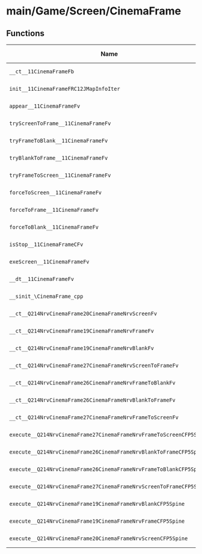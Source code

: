 # main/Game/Screen/CinemaFrame

## Functions

| Name | Address | Match % |
|------|---------|---------|
| `__ct__11CinemaFrameFb` | `0x8034E38C` | :x: (0.0%) |
| `init__11CinemaFrameFRC12JMapInfoIter` | `0x8034E400` | :x: (0.0%) |
| `appear__11CinemaFrameFv` | `0x8034E458` | :x: (0.0%) |
| `tryScreenToFrame__11CinemaFrameFv` | `0x8034E490` | :x: (0.0%) |
| `tryFrameToBlank__11CinemaFrameFv` | `0x8034E538` | :x: (0.0%) |
| `tryBlankToFrame__11CinemaFrameFv` | `0x8034E5CC` | :x: (0.0%) |
| `tryFrameToScreen__11CinemaFrameFv` | `0x8034E674` | :x: (0.0%) |
| `forceToScreen__11CinemaFrameFv` | `0x8034E708` | :x: (0.0%) |
| `forceToFrame__11CinemaFrameFv` | `0x8034E75C` | :x: (0.0%) |
| `forceToBlank__11CinemaFrameFv` | `0x8034E7B0` | :x: (0.0%) |
| `isStop__11CinemaFrameCFv` | `0x8034E804` | :x: (0.0%) |
| `exeScreen__11CinemaFrameFv` | `0x8034E878` | :x: (0.0%) |
| `__dt__11CinemaFrameFv` | `0x8034E914` | :x: (0.0%) |
| `__sinit_\CinemaFrame_cpp` | `0x8034E970` | :x: (0.0%) |
| `__ct__Q214NrvCinemaFrame20CinemaFrameNrvScreenFv` | `0x8034E9C4` | :x: (0.0%) |
| `__ct__Q214NrvCinemaFrame19CinemaFrameNrvFrameFv` | `0x8034E9D4` | :x: (0.0%) |
| `__ct__Q214NrvCinemaFrame19CinemaFrameNrvBlankFv` | `0x8034E9E4` | :x: (0.0%) |
| `__ct__Q214NrvCinemaFrame27CinemaFrameNrvScreenToFrameFv` | `0x8034E9F4` | :x: (0.0%) |
| `__ct__Q214NrvCinemaFrame26CinemaFrameNrvFrameToBlankFv` | `0x8034EA04` | :x: (0.0%) |
| `__ct__Q214NrvCinemaFrame26CinemaFrameNrvBlankToFrameFv` | `0x8034EA14` | :x: (0.0%) |
| `__ct__Q214NrvCinemaFrame27CinemaFrameNrvFrameToScreenFv` | `0x8034EA24` | :x: (0.0%) |
| `execute__Q214NrvCinemaFrame27CinemaFrameNrvFrameToScreenCFP5Spine` | `0x8034EA34` | :x: (0.0%) |
| `execute__Q214NrvCinemaFrame26CinemaFrameNrvBlankToFrameCFP5Spine` | `0x8034EA7C` | :x: (0.0%) |
| `execute__Q214NrvCinemaFrame26CinemaFrameNrvFrameToBlankCFP5Spine` | `0x8034EAC8` | :x: (0.0%) |
| `execute__Q214NrvCinemaFrame27CinemaFrameNrvScreenToFrameCFP5Spine` | `0x8034EB14` | :x: (0.0%) |
| `execute__Q214NrvCinemaFrame19CinemaFrameNrvBlankCFP5Spine` | `0x8034EB60` | :x: (0.0%) |
| `execute__Q214NrvCinemaFrame19CinemaFrameNrvFrameCFP5Spine` | `0x8034EBBC` | :x: (0.0%) |
| `execute__Q214NrvCinemaFrame20CinemaFrameNrvScreenCFP5Spine` | `0x8034EBD0` | :x: (0.0%) |